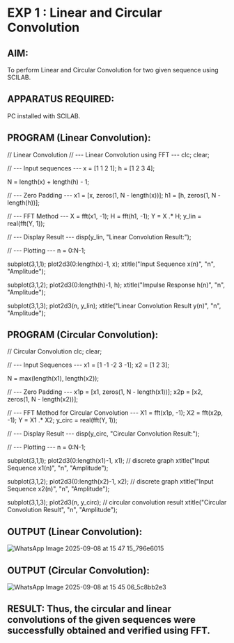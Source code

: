# EXP 1 : Linear and Circular Convolution

## AIM: 

 To perform Linear and Circular Convolution for two given sequence using SCILAB. 

## APPARATUS REQUIRED: 
PC installed with SCILAB. 

## PROGRAM (Linear Convolution): 

// Linear Convolution
// --- Linear Convolution using FFT ---
clc;
clear;

// --- Input sequences ---
x = [1 1 2 1];
h = [1 2 3 4];

N = length(x) + length(h) - 1;

// --- Zero Padding ---
x1 = [x, zeros(1, N - length(x))];
h1 = [h, zeros(1, N - length(h))];

// --- FFT Method ---
X = fft(x1, -1);
H = fft(h1, -1);
Y = X .* H;
y_lin = real(fft(Y, 1));

// --- Display Result ---
disp(y_lin, "Linear Convolution Result:");

// --- Plotting ---
n = 0:N-1;

subplot(3,1,1);
plot2d3(0:length(x)-1, x);
xtitle("Input Sequence x(n)", "n", "Amplitude");

subplot(3,1,2);
plot2d3(0:length(h)-1, h);
xtitle("Impulse Response h(n)", "n", "Amplitude");

subplot(3,1,3);
plot2d3(n, y_lin);
xtitle("Linear Convolution Result y(n)", "n", "Amplitude");



## PROGRAM (Circular Convolution): 

// Circular Convolution
clc;
clear;

// --- Input Sequences ---
x1 = [1 -1 -2 3 -1];
x2 = [1 2 3];

N = max(length(x1), length(x2));

// --- Zero Padding ---
x1p = [x1, zeros(1, N - length(x1))];
x2p = [x2, zeros(1, N - length(x2))];

// --- FFT Method for Circular Convolution ---
X1 = fft(x1p, -1);
X2 = fft(x2p, -1);
Y  = X1 .* X2;
y_circ = real(fft(Y, 1));

// --- Display Result ---
disp(y_circ, "Circular Convolution Result:");

// --- Plotting ---
n = 0:N-1;

subplot(3,1,1);
plot2d3(0:length(x1)-1, x1);   // discrete graph
xtitle("Input Sequence x1(n)", "n", "Amplitude");

subplot(3,1,2);
plot2d3(0:length(x2)-1, x2);   // discrete graph
xtitle("Input Sequence x2(n)", "n", "Amplitude");

subplot(3,1,3);
plot2d3(n, y_circ);            // circular convolution result
xtitle("Circular Convolution Result", "n", "Amplitude");


## OUTPUT (Linear Convolution): 
![WhatsApp Image 2025-09-08 at 15 47 15_796e6015](https://github.com/user-attachments/assets/ef9a1a5e-1f9f-476e-be95-71466abee8ad)


## OUTPUT (Circular Convolution): 
![WhatsApp Image 2025-09-08 at 15 45 06_5c8bb2e3](https://github.com/user-attachments/assets/18e2b645-8e90-4bd5-b4c8-ea44d4e2951c)


## RESULT: Thus, the circular and linear convolutions of the given sequences were successfully obtained and verified using FFT.
